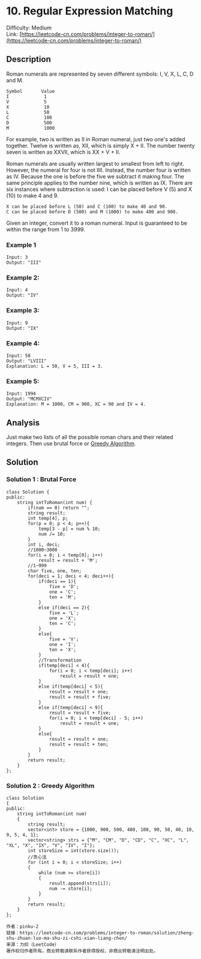 # 10. Regular Expression Matching
Difficulty: Medium  
Link: [https://leetcode-cn.com/problems/integer-to-roman/](https://leetcode-cn.com/problems/integer-to-roman/)
## Description
Roman numerals are represented by seven different symbols: I, V, X, L, C, D and M.
```
Symbol       Value
I             1
V             5
X             10
L             50
C             100
D             500
M             1000
```
For example, two is written as II in Roman numeral, just two one's added together. Twelve is written as, XII, which is simply X + II. The number twenty seven is written as XXVII, which is XX + V + II.

Roman numerals are usually written largest to smallest from left to right. However, the numeral for four is not IIII. Instead, the number four is written as IV. Because the one is before the five we subtract it making four. The same principle applies to the number nine, which is written as IX. There are six instances where subtraction is used:
I can be placed before V (5) and X (10) to make 4 and 9.  
```
X can be placed before L (50) and C (100) to make 40 and 90. 
C can be placed before D (500) and M (1000) to make 400 and 900.
```
Given an integer, convert it to a roman numeral. Input is guaranteed to be within the range from 1 to 3999.
### Example 1
``` 
Input: 3
Output: "III"
```
### Example 2:
```
Input: 4
Output: "IV"
```
### Example 3:
```
Input: 9
Output: "IX"
```
### Example 4:  
```
Input: 58
Output: "LVIII"
Explanation: L = 50, V = 5, III = 3.
```
### Example 5:
```
Input: 1994
Output: "MCMXCIV"
Explanation: M = 1000, CM = 900, XC = 90 and IV = 4.
```
## Analysis
Just make two lists of all the possible roman chars and their related integers. Then use brutal force or [Greedy Algorithm](https://leetcode-cn.com/problems/integer-to-roman/solution/zheng-shu-zhuan-luo-ma-shu-zi-cshi-xian-liang-chon/).   
## Solution
### Solution 1 : Brutal Force
```
class Solution {
public:
    string intToRoman(int num) {
        if(num == 0) return "";
        string result;
        int temp[4], p;
        for(p = 0; p < 4; p++){
            temp[3 - p] = num % 10;
            num /= 10;
        }
        int i, deci;
        //1000~3000
        for(i = 0; i < temp[0]; i++)
            result = result + 'M';
        //1~999
        char five, one, ten;
        for(deci = 1; deci < 4; deci++){
            if(deci == 1){
                five = 'D';
                one = 'C';
                ten = 'M';
            }
            else if(deci == 2){
                five = 'L';
                one = 'X';
                ten = 'C';
            }
            else{
                five = 'V';
                one = 'I';
                ten = 'X';
            }
            //Transformation
            if(temp[deci] < 4){
                for(i = 0; i < temp[deci]; i++)
                    result = result + one;
            }
            else if(temp[deci] < 5){
                result = result + one;
                result = result + five;
            }
            else if(temp[deci] < 9){
                result = result + five;
                for(i = 0; i < temp[deci] - 5; i++)
                    result = result + one;
            }
            else{
                result = result + one;
                result = result + ten;
            }
        }
        return result;  
    }
};
```
### Solution 2 : Greedy Algorithm
```
class Solution
{
public:
    string intToRoman(int num)
    {
        string result;
        vector<int> store = {1000, 900, 500, 400, 100, 90, 50, 40, 10, 9, 5, 4, 1};
        vector<string> strs = {"M", "CM", "D", "CD", "C", "XC", "L", "XL", "X", "IX", "V", "IV", "I"};
        int storeSize = int(store.size());
        //贪心法
        for (int i = 0; i < storeSize; i++)
        {
            while (num >= store[i])
            {
                result.append(strs[i]);
                num -= store[i];
            }
        }
        return result;
    }
};

作者：pinku-2
链接：https://leetcode-cn.com/problems/integer-to-roman/solution/zheng-shu-zhuan-luo-ma-shu-zi-cshi-xian-liang-chon/
来源：力扣（LeetCode）
著作权归作者所有。商业转载请联系作者获得授权，非商业转载请注明出处。
```